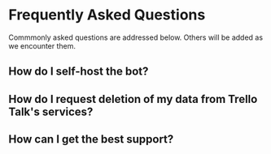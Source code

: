 # Frequently Asked Questions

Commmonly asked questions are addressed below. Others will be added as we encounter them. 

## How do I self-host the bot?

## How do I request deletion of my data from Trello Talk's services?

## How can I get the best support?

